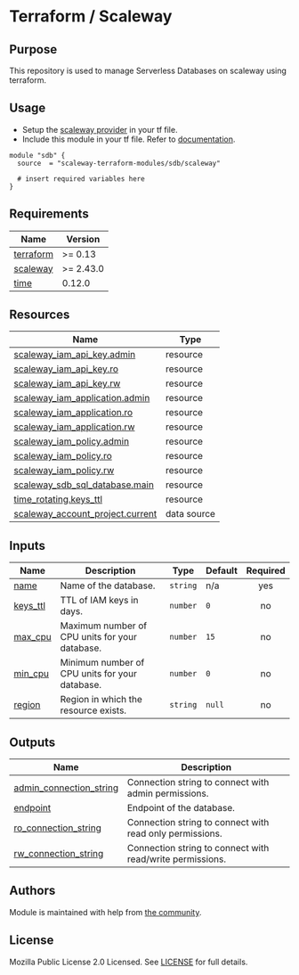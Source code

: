 # Terraform / Scaleway

## Purpose

This repository is used to manage Serverless Databases on scaleway using terraform.

## Usage

- Setup the [scaleway provider](https://www.terraform.io/docs/providers/scaleway/index.html) in your tf file.
- Include this module in your tf file. Refer to [documentation](https://www.terraform.io/docs/modules/sources.html#generic-git-repository).

```hcl
module "sdb" {
  source  = "scaleway-terraform-modules/sdb/scaleway"

  # insert required variables here
}
```

<!-- BEGIN_TF_DOCS -->
## Requirements

| Name | Version |
|------|---------|
| <a name="requirement_terraform"></a> [terraform](#requirement_terraform) | >= 0.13 |
| <a name="requirement_scaleway"></a> [scaleway](#requirement_scaleway) | >= 2.43.0 |
| <a name="requirement_time"></a> [time](#requirement_time) | 0.12.0 |

## Resources

| Name | Type |
|------|------|
| [scaleway_iam_api_key.admin](https://registry.terraform.io/providers/scaleway/scaleway/latest/docs/resources/iam_api_key) | resource |
| [scaleway_iam_api_key.ro](https://registry.terraform.io/providers/scaleway/scaleway/latest/docs/resources/iam_api_key) | resource |
| [scaleway_iam_api_key.rw](https://registry.terraform.io/providers/scaleway/scaleway/latest/docs/resources/iam_api_key) | resource |
| [scaleway_iam_application.admin](https://registry.terraform.io/providers/scaleway/scaleway/latest/docs/resources/iam_application) | resource |
| [scaleway_iam_application.ro](https://registry.terraform.io/providers/scaleway/scaleway/latest/docs/resources/iam_application) | resource |
| [scaleway_iam_application.rw](https://registry.terraform.io/providers/scaleway/scaleway/latest/docs/resources/iam_application) | resource |
| [scaleway_iam_policy.admin](https://registry.terraform.io/providers/scaleway/scaleway/latest/docs/resources/iam_policy) | resource |
| [scaleway_iam_policy.ro](https://registry.terraform.io/providers/scaleway/scaleway/latest/docs/resources/iam_policy) | resource |
| [scaleway_iam_policy.rw](https://registry.terraform.io/providers/scaleway/scaleway/latest/docs/resources/iam_policy) | resource |
| [scaleway_sdb_sql_database.main](https://registry.terraform.io/providers/scaleway/scaleway/latest/docs/resources/sdb_sql_database) | resource |
| [time_rotating.keys_ttl](https://registry.terraform.io/providers/hashicorp/time/0.12.0/docs/resources/rotating) | resource |
| [scaleway_account_project.current](https://registry.terraform.io/providers/scaleway/scaleway/latest/docs/data-sources/account_project) | data source |

## Inputs

| Name | Description | Type | Default | Required |
|------|-------------|------|---------|:--------:|
| <a name="input_name"></a> [name](#input_name) | Name of the database. | `string` | n/a | yes |
| <a name="input_keys_ttl"></a> [keys_ttl](#input_keys_ttl) | TTL of IAM keys in days. | `number` | `0` | no |
| <a name="input_max_cpu"></a> [max_cpu](#input_max_cpu) | Maximum number of CPU units for your database. | `number` | `15` | no |
| <a name="input_min_cpu"></a> [min_cpu](#input_min_cpu) | Minimum number of CPU units for your database. | `number` | `0` | no |
| <a name="input_region"></a> [region](#input_region) | Region in which the resource exists. | `string` | `null` | no |

## Outputs

| Name | Description |
|------|-------------|
| <a name="output_admin_connection_string"></a> [admin_connection_string](#output_admin_connection_string) | Connection string to connect with admin permissions. |
| <a name="output_endpoint"></a> [endpoint](#output_endpoint) | Endpoint of the database. |
| <a name="output_ro_connection_string"></a> [ro_connection_string](#output_ro_connection_string) | Connection string to connect with read only permissions. |
| <a name="output_rw_connection_string"></a> [rw_connection_string](#output_rw_connection_string) | Connection string to connect with read/write permissions. |
<!-- END_TF_DOCS -->

## Authors

Module is maintained with help from [the community](https://github.com/scaleway-terraform-modules/terraform-scaleway-domain/graphs/contributors).

## License

Mozilla Public License 2.0 Licensed. See [LICENSE](https://github.com/scaleway-terraform-modules/terraform-scaleway-domain/tree/master/LICENSE) for full details.
